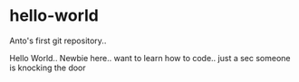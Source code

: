 # hello-world
Anto's first git repository.. 

Hello World.. 
Newbie here.. want to learn how to code..
just a sec someone is knocking the door

